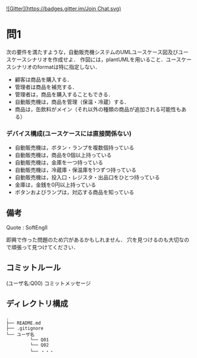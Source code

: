 [![Gitter](https://badges.gitter.im/Join Chat.svg)](https://gitter.im/MaxMEllon/plantUML-recture)

# 問1

次の要件を満たすような，自動販売機システムのUMLユースケース図及びユースケースシナリオを作成せよ．
作図には，plantUMLを用いること．ユースケースシナリオのformatは特に指定しない．

- 顧客は商品を購入する．
- 管理者は商品を補充する．
- 管理者は，商品を購入することもできる．
- 自動販売機は，商品を管理（保温・冷蔵）する．
- 商品は，缶飲料がメイン（それ以外の種類の商品が追加される可能性もある）


### デバイス構成(ユースケースには直接関係ない)

- 自動販売機は，ボタン・ランプを複数個持っている
- 自動販売機は，商品を0個以上持っている
- 自動販売機は，金庫を一つ持っている
- 自動販売機は，冷蔵庫・保温庫を1つずつ持っている
- 自動販売機は，投入口・レジスタ・出品口をひとつ持っている
- 金庫は，金銭を0円以上持っている
- ボタンおよびランプは，対応する商品を知っている

## 備考

Quote : SoftEngII

即興で作った問題のため穴があるかもしれません．
穴を見つけるのも大切なので頑張って見つけてください．

## コミットルール

(ユーザ名:Q00) コミットメッセージ

## ディレクトリ構成

```
.
├── README.md
├── .gitignore
└── ユーザ名
         └── Q01
         └── Q02
         └── ・・・
```

